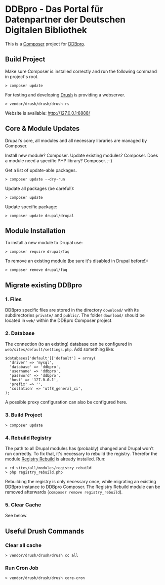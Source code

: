 # DDBpro - Das Portal für Datenpartner der Deutschen Digitalen Bibliothek
This is a [Composer](https://getcomposer.org/) project for [DDBpro](http://pro.deutsche-digitale-bibliothek.de/).

## Build Project
Make sure Composer is installed correctly and run the following command in project's root.
```
> composer update
```
For testing and developing [Drush](https://www.drush.org/) is providing a webserver.
```
> vendor/drush/drush/drush rs
```
Website is available: http://127.0.0.1:8888/

## Core & Module Updates
Drupal's core, all modules and all necessary libraries are managed by Composer.

Install new module? Composer. Update existing modules? Composer. Does a module need a specific PHP library? Composer. ;-)

Get a list of update-able packages.
```
> composer update --dry-run
```
Update all packages (be careful!):
```
> composer update
```
Update specific package:
```
> composer update drupal/drupal
```

## Module Installation
To install a new module to Drupal use:
```
> composer require drupal/faq
```
To remove an existing module (be sure it's disabled in Drupal before!):
```
> composer remove drupal/faq
```

## Migrate existing DDBpro
### 1. Files
DDBpro specific files are stored in the directory `download/` with its subdirectories `private/` and `public/`. The folder `download/` should be located in `web/` within the DDBpro Composer project.

### 2. Database
The connection (to an existing) database can be configured in `web/sites/default/settings.php`. Add something like:

```
$databases['default']['default'] = array(
  'driver' => 'mysql',
  'database' => 'ddbpro',
  'username' => 'ddbpro',
  'password' => 'ddbpro',
  'host' => '127.0.0.1',
  'prefix' => '',
  'collation' => 'utf8_general_ci',
);
```
A possible proxy configuration can also be configured here.

### 3. Build Project
```
> composer update
```

### 4. Rebuild Registry
The path to all Drupal modules has (probably) changed and Drupal won't run correctly. To fix that, it's necessary to rebuild the registry. Therefor the module [Registry Rebuild](https://www.drupal.org/project/registry_rebuild) is already installed. Run:

```
> cd sites/all/modules/registry_rebuild
> php registry_rebuild.php
```

Rebuilding the registry is only necessary once, while migrating an existing DDBpro instance to DDBpro Composer. The Registry Rebuild module can be removed afterwards (`composer remove registry_rebuild`).

### 5. Clear Cache
See below.

## Useful Drush Commands
### Clear all cache
```
> vendor/drush/drush/drush cc all
```
### Run Cron Job
```
> vendor/drush/drush/drush core-cron
```

